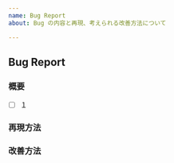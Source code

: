 ```yaml
---
name: Bug Report 
about: Bug の内容と再現、考えられる改善方法について

---
```


## Bug Report

### 概要 
- [ ] １

### 再現方法

### 改善方法 